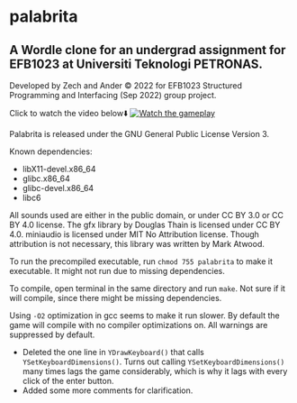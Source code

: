 # palabrita
## A Wordle clone for an undergrad assignment for EFB1023 at Universiti Teknologi PETRONAS.

Developed by Zech and Ander © 2022
for EFB1023 Structured Programming and Interfacing (Sep 2022) group project.

Click to watch the video below⬇️
[![Watch the gameplay](https://img.youtube.com/vi/ZWK8WeGH8AU/maxresdefault.jpg)](https://www.youtube.com/watch?v=ZWK8WeGH8AU)

Palabrita is released under the GNU General Public License Version 3.

Known dependencies:
- libX11-devel.x86_64
- glibc.x86_64
- glibc-devel.x86_64
- libc6

All sounds used are either in the public domain, or under CC BY 3.0 or CC BY 4.0 license.
The gfx library by Douglas Thain is licensed under CC BY 4.0.
miniaudio is licensed under MIT No Attribution license. Though attribution is not necessary, this library was written by Mark Atwood.

To run the precompiled executable, run ```chmod 755 palabrita``` to make it executable. It might not run due to missing dependencies.

To compile, open terminal in the same directory and run ```make```.
Not sure if it will compile, since there might be missing dependencies.

Using ```-O2``` optimization in gcc seems to make it run slower. By default the game
will compile with no compiler optimizations on. All warnings are suppressed by default.

- Deleted the one line in ```YDrawKeyboard()``` that calls ```YSetKeyboardDimensions()```. Turns out calling ```YSetKeyboardDimensions()``` many times lags the game considerably, which is why it lags with every
click of the enter button.
- Added some more comments for clarification.
